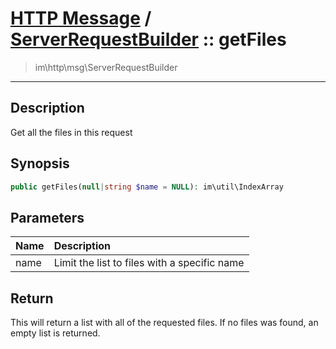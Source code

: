 # [HTTP Message](http.md) / [ServerRequestBuilder](http-ServerRequestBuilder.md) :: getFiles
 > im\http\msg\ServerRequestBuilder
____

## Description
Get all the files in this request

## Synopsis
```php
public getFiles(null|string $name = NULL): im\util\IndexArray
```

## Parameters
| Name | Description |
| :--- | :---------- |
| name | Limit the list to files with a specific name |

## Return
This will return a list with all of the requested files.
If no files was found, an empty list is returned.
